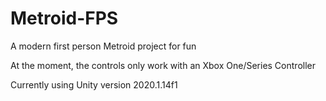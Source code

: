 # Metroid-FPS

A modern first person Metroid project for fun

At the moment, the controls only work with an Xbox One/Series Controller

Currently using Unity version 2020.1.14f1
